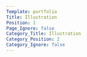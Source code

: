 ```yaml
---
Template: portfolio
Title: Illustration
Position: 1
Page_Ignore: false
Category_Title: Illustration
Category_Position: 2
Category_Ignore: false
---
```

